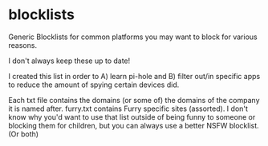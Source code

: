 # blocklists
Generic Blocklists for common platforms you may want to block for various reasons.

I don't always keep these up to date!

I created this list in order to A) learn pi-hole and B) filter out/in specific apps to reduce the amount of spying certain devices did.

Each txt file contains the domains (or some of) the domains of the company it is named after. furry.txt contains Furry specific sites (assorted). I don't know why you'd want to use that list outside of being funny to someone or blocking them for children, but you can always use a better NSFW blocklist. (Or both)